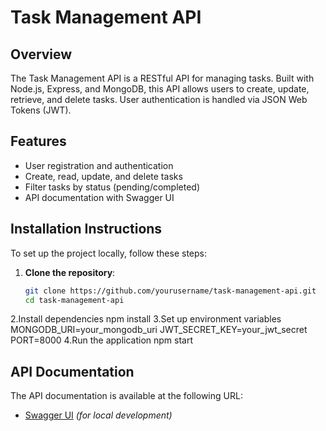 # Task Management API

## Overview
The Task Management API is a RESTful API for managing tasks. Built with Node.js, Express, and MongoDB, this API allows users to create, update, retrieve, and delete tasks. User authentication is handled via JSON Web Tokens (JWT).

## Features
- User registration and authentication
- Create, read, update, and delete tasks
- Filter tasks by status (pending/completed)
- API documentation with Swagger UI

## Installation Instructions
To set up the project locally, follow these steps:

1. **Clone the repository**:
   ```bash
   git clone https://github.com/yourusername/task-management-api.git
   cd task-management-api
2.Install dependencies 
    npm install
3.Set up environment variables
   MONGODB_URI=your_mongodb_uri
   JWT_SECRET_KEY=your_jwt_secret
   PORT=8000
4.Run the application
   npm start


## API Documentation
The API documentation is available at the following URL:
- [Swagger UI](http://localhost:8000/api-docs) *(for local development)*


